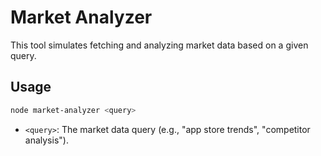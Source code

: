 # Market Analyzer

This tool simulates fetching and analyzing market data based on a given query.

## Usage

```bash
node market-analyzer <query>
```

-   `<query>`: The market data query (e.g., "app store trends", "competitor analysis").
